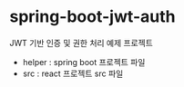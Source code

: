 # spring-boot-jwt-auth
JWT 기반 인증 및 권한 처리 예제 프로젝트

- helper : spring boot 프로젝트 파일  
- src : react 프로젝트 src 파일  
